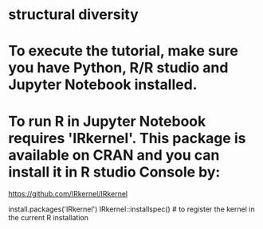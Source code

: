 # structural diversity

# To execute the tutorial, make sure you have Python, R/R studio and Jupyter Notebook installed.

# To run R in Jupyter Notebook requires 'IRkernel'. This package is available on CRAN and you can install it in R studio Console by:

https://github.com/IRkernel/IRkernel

install.packages('IRkernel')
IRkernel::installspec()  # to register the kernel in the current R installation


